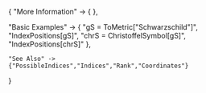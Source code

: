 {
  "More Information" -> {
  },

  "Basic Examples" -> {
    "gS = ToMetric[\"Schwarzschild\"]",
    "IndexPositions[gS]",
    "chrS = ChristoffelSymbol[gS]",
    "IndexPositions[chrS]"
    },

    "See Also" ->
    {"PossibleIndices","Indices","Rank","Coordinates"}

}

